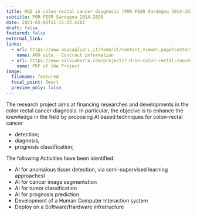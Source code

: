 ```yaml
---
title: R&D in colon-rectal cancer diagnosis (POR FESR Sardegna 2014-2020)
subtitle: POR FESR Sardegna 2014-2020
date: 2021-03-02T11:15:23.430Z
draft: false
featured: false
external_link: 
links:
  - url: https://www.aoucagliari.it/home/it/content_viewer.page?contentId=BND89869
    name: AOU site - Contract information
  - url: https://www.silviobarra.com/project/r-d-in-colon-rectal-cancer-diagnosis/AOU_project.pdf
    name: PDF of the Project
image:
  filename: featured
  focal_point: Smart
  preview_only: false
---
```

The research project aims at financing researches and developments in the color rectal cancer diagnosis.
In particular, the objecive is to enhance the knowledge in the field by proposing AI based techniques for colon-rectal cancer

* detection;
* diagnosis;
* prognosis classification;

The following Activities have been identified:

* AI for anomalous tisser detection, via semi-supervised learning approachesI 
* AI for cancer image segmentation
* AI for tumor classification
* AI for prognosis prediction
* Development of a Human Computer Interaction system
* Deploy on a Software/Hardware infratructure
